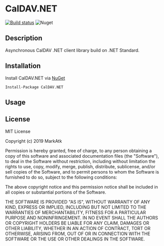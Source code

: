 # CalDAV.NET

[![Build status](https://ci.appveyor.com/api/projects/status/le4dlvu54wvpufqh?svg=true)](https://ci.appveyor.com/project/markatk/caldav-net)
![Nuget](https://img.shields.io/nuget/dt/CalDAV.NET)

## Description

Asynchronous CalDAV .NET client library build on .NET Standard.

## Installation

Install CalDAV.NET via [NuGet](https://www.nuget.org/packages/CalDAV.NET/)

```
Install-Package CalDAV.NET
```

## Usage

## License

MIT License

Copyright (c) 2019 MarkAtk

Permission is hereby granted, free of charge, to any person obtaining a copy
of this software and associated documentation files (the "Software"), to deal
in the Software without restriction, including without limitation the rights
to use, copy, modify, merge, publish, distribute, sublicense, and/or sell
copies of the Software, and to permit persons to whom the Software is
furnished to do so, subject to the following conditions:

The above copyright notice and this permission notice shall be included in all
copies or substantial portions of the Software.

THE SOFTWARE IS PROVIDED "AS IS", WITHOUT WARRANTY OF ANY KIND, EXPRESS OR
IMPLIED, INCLUDING BUT NOT LIMITED TO THE WARRANTIES OF MERCHANTABILITY,
FITNESS FOR A PARTICULAR PURPOSE AND NONINFRINGEMENT. IN NO EVENT SHALL THE
AUTHORS OR COPYRIGHT HOLDERS BE LIABLE FOR ANY CLAIM, DAMAGES OR OTHER
LIABILITY, WHETHER IN AN ACTION OF CONTRACT, TORT OR OTHERWISE, ARISING FROM,
OUT OF OR IN CONNECTION WITH THE SOFTWARE OR THE USE OR OTHER DEALINGS IN THE
SOFTWARE.

